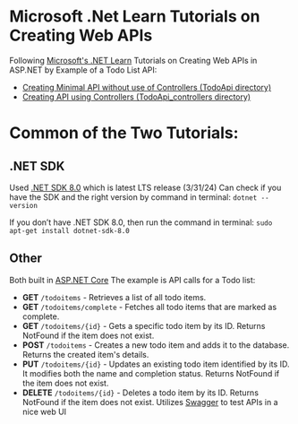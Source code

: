 # Microsoft .Net Learn Tutorials on Creating Web APIs
Following [Microsoft's .NET Learn](https://learn.microsoft.com/en-us/dotnet) Tutorials on Creating Web APIs in ASP.NET by Example of a Todo List API:
 - [Creating Minimal API without use of Controllers (TodoApi directory)](https://learn.microsoft.com/en-us/aspnet/core/tutorials/min-web-api?view=aspnetcore-8.0&tabs=visual-studio-code)
 - [Creating API using Controllers (TodoApi_controllers directory)](https://learn.microsoft.com/en-us/aspnet/core/tutorials/first-web-api?view=aspnetcore-8.0&tabs=visual-studio)

# Common of the Two Tutorials:
## .NET SDK
Used [.NET SDK 8.0](https://dotnet.microsoft.com/en-us/download/visual-studio-sdks) which is latest LTS release (3/31/24)
Can check if you have the SDK and the right version by command in terminal:
`dotnet --version`

If you don’t have .NET SDK 8.0, then run the command in terminal:
`sudo apt-get install dotnet-sdk-8.0`

## Other
Both built in [ASP.NET Core](https://learn.microsoft.com/en-us/aspnet/core/?view=aspnetcore-8.0)
The example is API calls for a Todo list:
- **GET** `/todoitems` - Retrieves a list of all todo items.
- **GET** `/todoitems/complete` - Fetches all todo items that are marked as complete.
- **GET** `/todoitems/{id}` - Gets a specific todo item by its ID. Returns NotFound if the item does not exist.
- **POST** `/todoitems` - Creates a new todo item and adds it to the database. Returns the created item's details.
- **PUT** `/todoitems/{id}` - Updates an existing todo item identified by its ID. It modifies both the name and completion status. Returns NotFound if the item does not exist.
- **DELETE** `/todoitems/{id}` - Deletes a todo item by its ID. Returns NotFound if the item does not exist.
Utilizes [Swagger](https://swagger.io/) to test APIs in a nice web UI